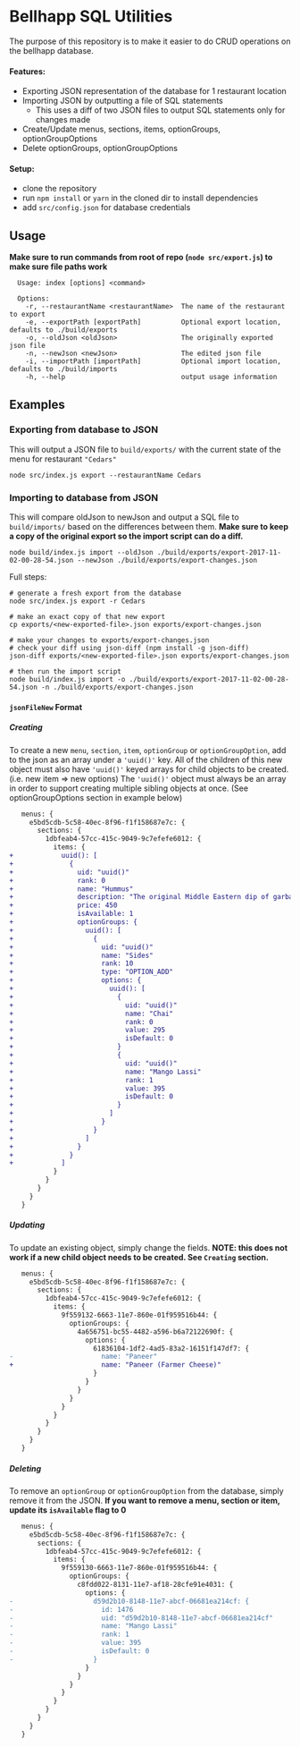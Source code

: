 # Bellhapp SQL Utilities
The purpose of this repository is to make it easier to do CRUD operations on the bellhapp database.
#### Features:
- Exporting JSON representation of the database for 1 restaurant location
- Importing JSON by outputting a file of SQL statements
  - This uses a diff of two JSON files to output SQL statements only for changes made
- Create/Update menus, sections, items, optionGroups, optionGroupOptions
- Delete optionGroups, optionGroupOptions

#### Setup:
- clone the repository
- run `npm install` or `yarn` in the cloned dir to install dependencies
- add `src/config.json` for database credentials

## Usage
**Make sure to run commands from root of repo (`node src/export.js`) to make sure file paths work**
```
  Usage: index [options] <command>

  Options:
    -r, --restaurantName <restaurantName>  The name of the restaurant to export
    -e, --exportPath [exportPath]          Optional export location, defaults to ./build/exports
    -o, --oldJson <oldJson>                The originally exported json file
    -n, --newJson <newJson>                The edited json file
    -i, --importPath [importPath]          Optional import location, defaults to ./build/imports
    -h, --help                             output usage information
```

## Examples
### Exporting from database to JSON
This will output a JSON file to `build/exports/` with the current state of the menu for restaurant `"Cedars"`
```shell
node src/index.js export --restaurantName Cedars
```

### Importing to database from JSON
This will compare oldJson to newJson and output a SQL file to `build/imports/` based on the differences between them.
**Make sure to keep a copy of the original export so the import script can do a diff.**
```shell
node build/index.js import --oldJson ./build/exports/export-2017-11-02-00-28-54.json --newJson ./build/exports/export-changes.json
```

Full steps:
```shell
# generate a fresh export from the database
node src/index.js export -r Cedars

# make an exact copy of that new export
cp exports/<new-exported-file>.json exports/export-changes.json

# make your changes to exports/export-changes.json
# check your diff using json-diff (npm install -g json-diff)
json-diff exports/<new-exported-file>.json exports/export-changes.json

# then run the import script
node build/index.js import -o ./build/exports/export-2017-11-02-00-28-54.json -n ./build/exports/export-changes.json
```

#### `jsonFileNew` Format
##### Creating
To create a new `menu`, `section`, `item`, `optionGroup` or `optionGroupOption`, add to the json as an array under a `'uuid()'` key.
All of the children of this new object must also have `'uuid()'` keyed arrays for child objects to be created. (i.e. new item => new options)
The `'uuid()'` object must always be an array in order to support creating multiple sibling objects at once. (See optionGroupOptions section in example below)
```diff
   menus: {
     e5bd5cdb-5c58-40ec-8f96-f1f158687e7c: {
       sections: {
         1dbfeab4-57cc-415c-9049-9c7efefe6012: {
           items: {
+            uuid(): [
+              {
+                uid: "uuid()"
+                rank: 0
+                name: "Hummus"
+                description: "The original Middle Eastern dip of garbanzo beans, tahini sauce and a special dressing. Served with pita bread."
+                price: 450
+                isAvailable: 1
+                optionGroups: {
+                  uuid(): [
+                    {
+                      uid: "uuid()"
+                      name: "Sides"
+                      rank: 10
+                      type: "OPTION_ADD"
+                      options: {
+                        uuid(): [
+                          {
+                            uid: "uuid()"
+                            name: "Chai"
+                            rank: 0
+                            value: 295
+                            isDefault: 0
+                          }
+                          {
+                            uid: "uuid()"
+                            name: "Mango Lassi"
+                            rank: 1
+                            value: 395
+                            isDefault: 0
+                          }
+                        ]
+                      }
+                    }
+                  ]
+                }
+              }
+            ]
           }
         }
       }
     }
   }
```

##### Updating
To update an existing object, simply change the fields.
**NOTE: this does not work if a new child object needs to be created. See `Creating` section.**
```diff
   menus: {
     e5bd5cdb-5c58-40ec-8f96-f1f158687e7c: {
       sections: {
         1dbfeab4-57cc-415c-9049-9c7efefe6012: {
           items: {
             9f559132-6663-11e7-860e-01f959516b44: {
               optionGroups: {
                 4a656751-bc55-4482-a596-b6a72122690f: {
                   options: {
                     61836104-1df2-4ad5-83a2-16151f147df7: {
-                      name: "Paneer"
+                      name: "Paneer (Farmer Cheese)"
                     }
                   }
                 }
               }
             }
           }
         }
       }
     }
   }
```

##### Deleting
To remove an `optionGroup` or `optionGroupOption` from the database, simply remove it from the JSON.
**If you want to remove a menu, section or item, update its `isAvailable` flag to 0**
```diff
   menus: {
     e5bd5cdb-5c58-40ec-8f96-f1f158687e7c: {
       sections: {
         1dbfeab4-57cc-415c-9049-9c7efefe6012: {
           items: {
             9f559130-6663-11e7-860e-01f959516b44: {
               optionGroups: {
                 c8fdd022-8131-11e7-af18-28cfe91e4031: {
                   options: {
-                    d59d2b10-8148-11e7-abcf-06681ea214cf: {
-                      id: 1476
-                      uid: "d59d2b10-8148-11e7-abcf-06681ea214cf"
-                      name: "Mango Lassi"
-                      rank: 1
-                      value: 395
-                      isDefault: 0
-                    }
                   }
                 }
               }
             }
           }
         }
       }
     }
   }
```
